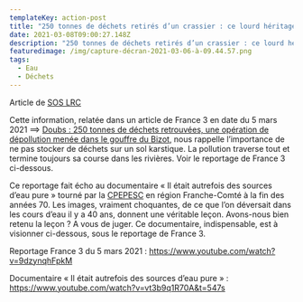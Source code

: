 ```yaml
---
templateKey: action-post
title: "250 tonnes de déchets retirés d’un crassier : ce lourd héritage"
date: 2021-03-08T09:00:27.148Z
description: "250 tonnes de déchets retirés d’un crassier : ce lourd héritage"
featuredimage: /img/capture-décran-2021-03-06-à-09.44.57.png
tags:
  - Eau
  - Déchets
---
```

Article de [SOS LRC](https://www.soslrc.com/2021/03/06/250-tonnes-de-dechets-retires-dun-crassier-ce-lourd-heritage/)

Cette information, relatée dans un article de France 3 en date du 5 mars 2021 ==> [Doubs : 250 tonnes de déchets retrouvées, une opération de dépollution menée dans le gouffre du Bizot](https://france3-regions.francetvinfo.fr/bourgogne-franche-comte/doubs-250-tonnes-de-dechets-retrouvees-une-operation-de-depollution-menee-dans-le-gouffre-du-bizot-1985107.html), nous rappelle l’importance de ne pas stocker de déchets sur un sol karstique. La pollution traverse tout et termine toujours sa course dans les rivières. Voir le reportage de France 3 ci-dessous.

Ce reportage fait écho au documentaire « Il était autrefois des sources d’eau pure » tourné par la [CPEPESC](https://cpepesc.org/) en région Franche-Comté à la fin des années 70. Les images, vraiment choquantes, de ce que l’on déversait dans les cours d’eau il y a 40 ans, donnent une véritable leçon. Avons-nous bien retenu la leçon ? A vous de juger. Ce documentaire, indispensable, est à visionner ci-dessous, sous le reportage de France 3.

Reportage France 3 du 5 mars 2021 : <https://www.youtube.com/watch?v=9dzynqhFpkM>

Documentaire « Il était autrefois des sources d’eau pure » : <https://www.youtube.com/watch?v=vt3b9q1R70A&t=547s>